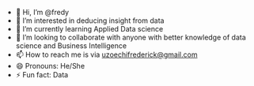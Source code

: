 - 👋 Hi, I’m @fredy
- 👀 I’m interested in deducing insight from data
- 🌱 I’m currently learning Applied Data science
- 💞️ I’m looking to collaborate with anyone with better knowledge of data science and Business Intelligence
- 📫 How to reach me is via uzoechifrederick@gmail.com
- 😄 Pronouns: He/She
- ⚡ Fun fact: Data 

<!---
fredyrika/fredyrika is a ✨ special ✨ repository because its `README.md` (this file) appears on your GitHub profile.
You can click the Preview link to take a look at your changes.
--->
